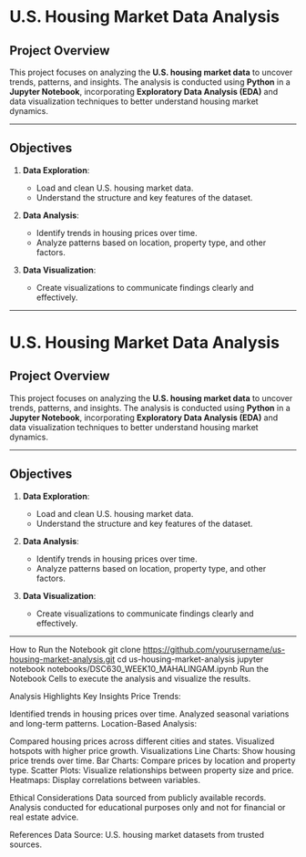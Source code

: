 # U.S. Housing Market Data Analysis

## Project Overview

This project focuses on analyzing the **U.S. housing market data** to uncover trends, patterns, and insights. The analysis is conducted using **Python** in a **Jupyter Notebook**, incorporating **Exploratory Data Analysis (EDA)** and data visualization techniques to better understand housing market dynamics.

---

## Objectives

1. **Data Exploration**:
   - Load and clean U.S. housing market data.
   - Understand the structure and key features of the dataset.

2. **Data Analysis**:
   - Identify trends in housing prices over time.
   - Analyze patterns based on location, property type, and other factors.

3. **Data Visualization**:
   - Create visualizations to communicate findings clearly and effectively.

---
# U.S. Housing Market Data Analysis

## Project Overview

This project focuses on analyzing the **U.S. housing market data** to uncover trends, patterns, and insights. The analysis is conducted using **Python** in a **Jupyter Notebook**, incorporating **Exploratory Data Analysis (EDA)** and data visualization techniques to better understand housing market dynamics.

---

## Objectives

1. **Data Exploration**:
   - Load and clean U.S. housing market data.
   - Understand the structure and key features of the dataset.

2. **Data Analysis**:
   - Identify trends in housing prices over time.
   - Analyze patterns based on location, property type, and other factors.

3. **Data Visualization**:
   - Create visualizations to communicate findings clearly and effectively.

---

How to Run the Notebook
git clone https://github.com/yourusername/us-housing-market-analysis.git
cd us-housing-market-analysis
jupyter notebook notebooks/DSC630_WEEK10_MAHALINGAM.ipynb
Run the Notebook Cells to execute the analysis and visualize the results.

Analysis Highlights
Key Insights
Price Trends:

Identified trends in housing prices over time.
Analyzed seasonal variations and long-term patterns.
Location-Based Analysis:

Compared housing prices across different cities and states.
Visualized hotspots with higher price growth.
Visualizations
Line Charts: Show housing price trends over time.
Bar Charts: Compare prices by location and property type.
Scatter Plots: Visualize relationships between property size and price.
Heatmaps: Display correlations between variables.

Ethical Considerations
Data sourced from publicly available records.
Analysis conducted for educational purposes only and not for financial or real estate advice.

References
Data Source: U.S. housing market datasets from trusted sources.
